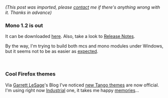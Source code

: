 *(This post was imported, please [contact](#/contact) me if there's anything wrong with it. Thanks in advance)*

<div class="entry-body">
<h3>Mono 1.2 is out</h3>
<p>
	It can be downloaded <a href="http://www.mono-project.com/Downloads">here</a>. Also, take a look to <a href="http://www.go-mono.com/archive/1.2/">Release Notes</a>.
</p>
<p>
	By the way, I'm trying to build both mcs and mono modules under Windows, but it seems not to be as easier as <a href="http://www.mono-project.com/Compiling_Mono#Windows_Compilation">expected</a>.
</p>
<br />
<h3>Cool Firefox themes</h3>
<p>
	Via <a href="http://linuxart.com/log/">Garrett LeSage</a>'s Blog I've noticed <a href="http://linuxart.com/log/archives/2006/11/08/firefox-themes-now-on-the-official-mozilla-addons-site/">new Tango themes</a> are now official. I'm using right now <a href="https://addons.mozilla.org/firefox/3816/">Industrial</a> one, it takes me happy <a href="http://en.wikipedia.org/wiki/Ximian">memories</a>...
</p>
</div>

